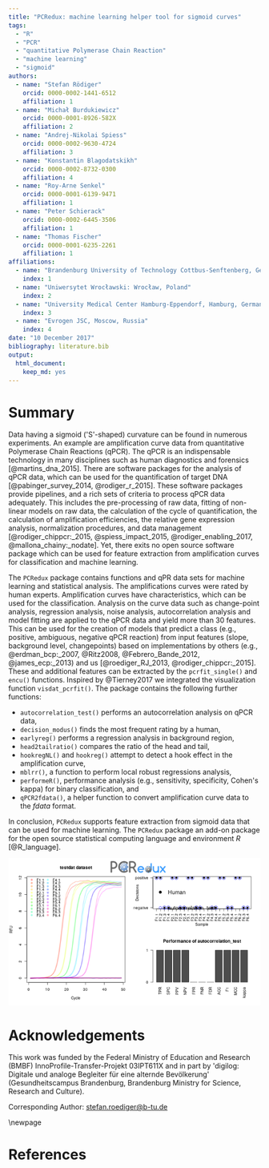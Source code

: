 ```yaml
---
title: "PCRedux: machine learning helper tool for sigmoid curves"
tags:
  - "R"
  - "PCR"
  - "quantitative Polymerase Chain Reaction"
  - "machine learning"
  - "sigmoid"
authors:
  - name: "Stefan Rödiger"
    orcid: 0000-0002-1441-6512
    affiliation: 1
  - name: "Michał Burdukiewicz"
    orcid: 0000-0001-8926-582X
    affiliation: 2
  - name: "Andrej-Nikolai Spiess"
    orcid: 0000-0002-9630-4724
    affiliation: 3
  - name: "Konstantin Blagodatskikh"
    orcid: 0000-0002-8732-0300
    affiliation: 4
  - name: "Roy-Arne Senkel"
    orcid: 0000-0001-6139-9471
    affiliation: 1
  - name: "Peter Schierack"
    orcid: 0000-0002-6445-3506
    affiliation: 1
  - name: "Thomas Fischer"
    orcid: 0000-0001-6235-2261
    affiliation: 1
affiliations:
  - name: "Brandenburg University of Technology Cottbus-Senftenberg, Germany"
    index: 1
  - name: "Uniwersytet Wrocławski: Wrocław, Poland"
    index: 2
  - name: "University Medical Center Hamburg-Eppendorf, Hamburg, Germany"
    index: 3
  - name: "Evrogen JSC, Moscow, Russia"
    index: 4
date: "10 December 2017"
bibliography: literature.bib
output:
  html_document:
    keep_md: yes
---
```


# Summary

Data having a sigmoid ('S'-shaped) curvature can be found in numerous 
experiments. An example are amplification curve data from quantitative 
Polymerase Chain Reactions (qPCR). The qPCR is an indispensable technology in 
many disciplines such as human diagnostics and forensics [@martins_dna_2015]. 
There are software packages for the analysis of qPCR data, which can be used for 
the quantification of target DNA [@pabinger_survey_2014, @rodiger_r_2015]. These 
software packages provide pipelines, and a rich sets of criteria to process qPCR 
data adequately. This includes the pre-processing of raw data, fitting of 
non-linear models on raw data, the calculation of the cycle of quantification, 
the calculation of amplification efficiencies, the relative gene expression 
analysis, normalization procedures, and data management [@rodiger_chippcr:_2015, 
@spiess_impact_2015, @rodiger_enabling_2017, @mallona_chainy:_nodate]. Yet, 
there exits no open source software package which can be used for feature 
extraction from amplification curves for  classification and machine learning.

The `PCRedux` package contains functions and qPR data sets for machine learning 
and statistical analysis. The  amplifications curves were rated by human 
experts. Amplification curves have characteristics, which can be used for the 
classification. Analysis on the curve data such as change-point analysis, 
regression analysis, noise analysis, autocorrelation analysis and model fitting 
are applied to the qPCR data and yield more than 30 features. This can be used 
for the creation of models that predict a class (e.g., positive, ambiguous, 
negative qPCR reaction) from input features (slope, background level, 
changepoints) based on implementations by others (e.g., @erdman_bcp:_2007, 
@Ritz2008, @Febrero_Bande_2012, @james_ecp:_2013) and us [@roediger_RJ_2013, 
@rodiger_chippcr:_2015].  These and additional features can be extracted by the 
`pcrfit_single()` and `encu()` functions. Inspired by @Tierney2017 we integrated 
the visualization function `visdat_pcrfit()`. The package contains the following 
further functions:

- `autocorrelation_test()` performs an autocorrelation analysis on qPCR data,
- `decision_modus()` finds the most frequent rating by a human,
- `earlyreg()` performs a regression analysis in background region,
- `head2tailratio()` compares the ratio of the head and tail,
- `hookregNL()` and `hookreg()` attempt to detect a hook effect in the amplification curve,
- `mblrr()`, a function to perform local robust regressions analysis,
- `performeR()`, performance analysis (e.g., sensitivity, specificity, Cohen's kappa) for binary classification, and
- `qPCR2fdata()`, a helper function to convert amplification curve data to the *fdata* format.


In conclusion, `PCRedux` supports feature extraction from sigmoid data that can 
be used for machine learning. The `PCRedux` package an add-on package for the 
open source statistical computing language and environment *R* [@R_language].

![](fig1.png)<!-- -->

# Acknowledgements
This work was funded by the Federal Ministry of Education and Research
(BMBF) InnoProfile-Transfer-Projekt 03IPT611X and in part by 'digilog: Digitale
und analoge Begleiter für eine alternde Bevölkerung' (Gesundheitscampus
Brandenburg, Brandenburg Ministry for Science, Research and Culture).

Corresponding Author: stefan.roediger@b-tu.de

\newpage

# References
